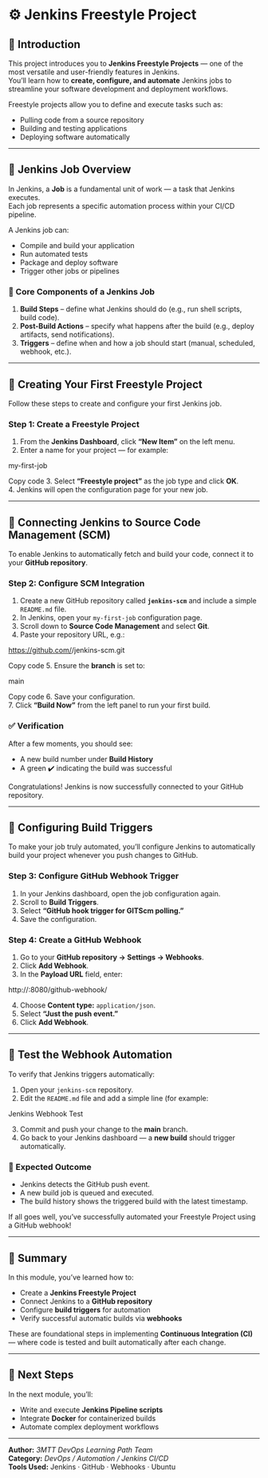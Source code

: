 # ⚙️ Jenkins Freestyle Project

## 📘 Introduction

This project introduces you to **Jenkins Freestyle Projects** — one of the most versatile and user-friendly features in Jenkins.  
You’ll learn how to **create, configure, and automate** Jenkins jobs to streamline your software development and deployment workflows.

Freestyle projects allow you to define and execute tasks such as:
- Pulling code from a source repository  
- Building and testing applications  
- Deploying software automatically  

---

## 🧩 Jenkins Job Overview

In Jenkins, a **Job** is a fundamental unit of work — a task that Jenkins executes.  
Each job represents a specific automation process within your CI/CD pipeline.

A Jenkins job can:
- Compile and build your application  
- Run automated tests  
- Package and deploy software  
- Trigger other jobs or pipelines  

### 🔧 Core Components of a Jenkins Job
1. **Build Steps** – define what Jenkins should do (e.g., run shell scripts, build code).  
2. **Post-Build Actions** – specify what happens after the build (e.g., deploy artifacts, send notifications).  
3. **Triggers** – define when and how a job should start (manual, scheduled, webhook, etc.).  

---

## 🚀 Creating Your First Freestyle Project

Follow these steps to create and configure your first Jenkins job.

### Step 1: Create a Freestyle Project
1. From the **Jenkins Dashboard**, click **“New Item”** on the left menu.  
2. Enter a name for your project — for example:  

my-first-job

Copy code
3. Select **“Freestyle project”** as the job type and click **OK**.  
4. Jenkins will open the configuration page for your new job.

---

## 🔗 Connecting Jenkins to Source Code Management (SCM)

To enable Jenkins to automatically fetch and build your code, connect it to your **GitHub repository**.

### Step 2: Configure SCM Integration
1. Create a new GitHub repository called **`jenkins-scm`** and include a simple `README.md` file.  
2. In Jenkins, open your `my-first-job` configuration page.  
3. Scroll down to **Source Code Management** and select **Git**.  
4. Paste your repository URL, e.g.:

https://github.com/<your-username>/jenkins-scm.git

Copy code
5. Ensure the **branch** is set to:

main

Copy code
6. Save your configuration.  
7. Click **“Build Now”** from the left panel to run your first build.

### ✅ Verification
After a few moments, you should see:
- A new build number under **Build History**  
- A green ✔️ indicating the build was successful  

Congratulations! Jenkins is now successfully connected to your GitHub repository.

---

## 🔁 Configuring Build Triggers

To make your job truly automated, you’ll configure Jenkins to automatically build your project whenever you push changes to GitHub.

### Step 3: Configure GitHub Webhook Trigger
1. In your Jenkins dashboard, open the job configuration again.  
2. Scroll to **Build Triggers**.  
3. Select **“GitHub hook trigger for GITScm polling.”**  
4. Save the configuration.

### Step 4: Create a GitHub Webhook
1. Go to your **GitHub repository → Settings → Webhooks**.  
2. Click **Add Webhook**.  
3. In the **Payload URL** field, enter:

http://<your-jenkins-public-ip>:8080/github-webhook/

4. Choose **Content type:** `application/json`.  
5. Select **“Just the push event.”**  
6. Click **Add Webhook**.

---

## 🧠 Test the Webhook Automation

To verify that Jenkins triggers automatically:

1. Open your `jenkins-scm` repository.  
2. Edit the `README.md` file and add a simple line (for example:  

Jenkins Webhook Test

3. Commit and push your change to the **main** branch.  
4. Go back to your Jenkins dashboard — a **new build** should trigger automatically.

### 🧾 Expected Outcome
- Jenkins detects the GitHub push event.  
- A new build job is queued and executed.  
- The build history shows the triggered build with the latest timestamp.

If all goes well, you’ve successfully automated your Freestyle Project using a GitHub webhook!

---

## 🧰 Summary

In this module, you’ve learned how to:
- Create a **Jenkins Freestyle Project**  
- Connect Jenkins to a **GitHub repository**  
- Configure **build triggers** for automation  
- Verify successful automatic builds via **webhooks**

These are foundational steps in implementing **Continuous Integration (CI)** — where code is tested and built automatically after each change.

---

## 🧭 Next Steps

In the next module, you’ll:
- Write and execute **Jenkins Pipeline scripts**
- Integrate **Docker** for containerized builds
- Automate complex deployment workflows

---

**Author:** *3MTT DevOps Learning Path Team*  
**Category:** *DevOps / Automation / Jenkins CI/CD*  
**Tools Used:** Jenkins · GitHub · Webhooks · Ubuntu  

